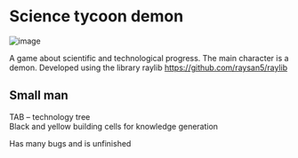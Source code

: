 # Science tycoon demon
![image](https://user-images.githubusercontent.com/118122990/233672726-5309c341-ae92-4f2c-889d-42eed1be5f4d.png)

A game about scientific and technological progress. The main character is a demon. Developed using the library raylib https://github.com/raysan5/raylib

## Small man
TAB – technology tree <br>
Black and yellow building cells for knowledge generation

Has many bugs and is unfinished

